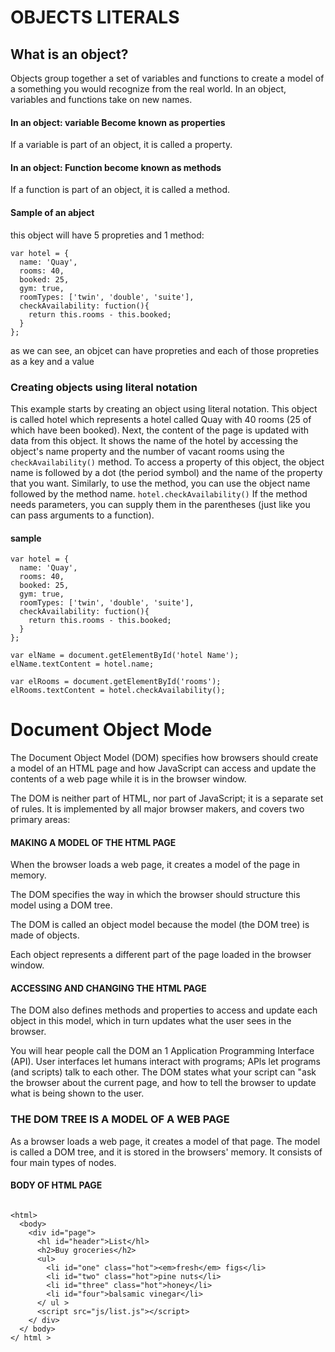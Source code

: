 # OBJECTS LITERALS

## What is an object?
Objects group together a set of variables and functions to create a model of a something you would recognize from the real world. In an object, variables and functions take on new names.

#### In an object: variable Become known as properties

If a variable is part of an object, it is called a property.

#### In an object: Function become known as methods
If a function is part of an object, it is called a method.


#### Sample of an abject
this object will have 5 propreties and 1 method: 

```
var hotel = {
  name: 'Quay',
  rooms: 40,
  booked: 25,
  gym: true,
  roomTypes: ['twin', 'double', 'suite'],
  checkAvailability: fuction(){
    return this.rooms - this.booked;
  }
};
```

as we can see, an objcet can have propreties and each of those propreties as a key and a value 


### Creating objects using literal notation

This example starts by creating an object using literal notation.
This object is called hotel which represents a hotel called Quay with 40 rooms (25 of which have been booked).
Next, the content of the page
is updated with data from this object. It shows the name of the hotel by accessing the object's name property and the number of vacant rooms using the `checkAvailability()` method.
To access a property of this object, the object name is followed by a dot (the period symbol) and the name of the property that you want.
Similarly, to use the method, you can use the object name followed by the method name. `hotel.checkAvailability()`
If the method needs parameters, you can supply them in the parentheses (just like you can pass arguments to a function).

#### sample

```
var hotel = {
  name: 'Quay',
  rooms: 40,
  booked: 25,
  gym: true,
  roomTypes: ['twin', 'double', 'suite'],
  checkAvailability: fuction(){
    return this.rooms - this.booked;
  }
};

var elName = document.getElementById('hotel Name');
elName.textContent = hotel.name;

var elRooms = document.getElementById('rooms');
elRooms.textContent = hotel.checkAvailability();
```


# Document Object Mode

The Document Object Model (DOM) specifies
how browsers should create a model of an HTML
page and how JavaScript can access and update the contents of a web page while it is in the browser window.


The DOM is neither part of HTML, nor part of JavaScript; it is a separate set of rules. It is implemented by all major browser makers, and covers two primary areas:

#### MAKING A MODEL OF THE HTML PAGE
When the browser loads a web page, it creates a model of the page in memory.

The DOM specifies the way in which the browser should structure this model using a DOM tree.

The DOM is called an object model because the model (the DOM tree) is made of objects.

Each object represents a different part of the page loaded in the browser window.


#### ACCESSING AND CHANGING THE HTML PAGE

The DOM also defines methods and properties to access and update each object in this model, which in turn updates what the user sees in the browser.

You will hear people call the DOM an 1 Application Programming Interface (API).
User interfaces let humans interact with
programs; APls let programs (and scripts)
talk to each other. The DOM states what your script can "ask the browser about the current page, and how to tell the browser to update what is being shown to the user.

### THE DOM TREE IS A MODEL OF A WEB PAGE

As a browser loads a web page, it creates a model of that page.
The model is called a DOM tree, and it is stored in the browsers' memory. It consists of four main types of nodes.

#### BODY OF HTML PAGE

```

<html>
  <body>
    <div id="page">
      <hl id="header">List</hl> 
      <h2>Buy groceries</h2>
      <ul>
        <li id="one" class="hot"><em>fresh</em> figs</li> 
        <li id="two" class="hot">pine nuts</li>
        <li id="three" class="hot">honey</li>
        <li id="four">balsamic vinegar</li>
      </ ul >
      <script src="js/list.js"></script> 
    </ div>
  </ body> 
</ html >

```